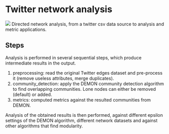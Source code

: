 # Twitter network analysis
<a href='https://travis-ci.org/flaprimo/UniversityBot'><img src='https://secure.travis-ci.org/flaprimo/twitter-network-analysis.png?branch=master'></a>
Directed network analysis, from a twitter csv data source to analysis and metric applications.

## Steps
Analysis is performed in several sequential steps, which produce intermediate results in the output.
1. preprocessing: read the original Twitter edges dataset and pre-process it (remove useless attributes, merge duplicates).
2. community_detection: apply the DEMON community detection algorithm to find overlapping communities. Lone nodes can either be removed (default) or added.
3. metrics: computed metrics against the resulted communities from DEMON.

Analysis of the obtained results is then performed, against different epsilon settings of the DEMON algorithm, different network datasets and against other algorithms that find modularity.
